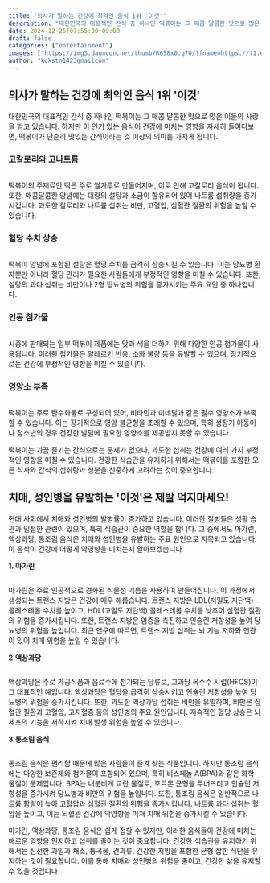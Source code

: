```yaml
---
title: "의사가 말하는 건강에 최악인 음식 1위 '이것'"
description: "대한민국의 대표적인 간식 중 하나인 떡볶이는 그 매콤 달콤한 맛으로 많은 이들의 사랑을 받고 있습니다. 하지만 이 인기 있는 음식이 건강에 미치는 영향을 자세히 들여다보면, 떡볶이가 단순히 맛있는 간식이라는 것 이상의 의미를 가지게 됩니다."
date: 2024-12-25T07:55:00+09:00
draft: false
categories: ["entertainment"]
images: ["https://img3.daumcdn.net/thumb/R658x0.q70/?fname=https://t1.daumcdn.net/news/202412/06/happiness/20241206122919398owdq.jpg", "https://img3.daumcdn.net/thumb/R658x0.q70/?fname=https://t1.daumcdn.net/news/202412/06/happiness/20241206122919623hsiv.jpg", "https://img3.daumcdn.net/thumb/R658x0.q70/?fname=https://t1.daumcdn.net/news/202412/06/happiness/20241206122919204nuav.jpg", "https://img4.daumcdn.net/thumb/R658x0.q70/?fname=https://t1.daumcdn.net/news/202412/06/happiness/20241206122919830eudv.jpg", "https://img3.daumcdn.net/thumb/R658x0.q70/?fname=https://t1.daumcdn.net/news/202412/05/happiness/20241205142016964wptw.webp"]
author: "kgkstn1423gmailcom"
---
```


<h2 >의사가 말하는 건강에 최악인 음식 1위 '이것'</h2> <p>대한민국의 대표적인 간식 중 하나인 떡볶이는 그 매콤 달콤한 맛으로 많은 이들의 사랑을 받고 있습니다. 하지만 이 인기 있는 음식이 건강에 미치는 영향을 자세히 들여다보면, 떡볶이가 단순히 맛있는 간식이라는 것 이상의 의미를 가지게 됩니다.</p> <h3 >고칼로리와 고나트륨</h3> <figure ><img src="https://img3.daumcdn.net/thumb/R658x0.q70/?fname=https://t1.daumcdn.net/news/202412/06/happiness/20241206122919398owdq.jpg" alt=""/></figure> <p>떡볶이의 주재료인 떡은 주로 쌀가루로 만들어지며, 이로 인해 고칼로리 음식이 됩니다. 또한, 매콤달콤한 양념에는 대량의 설탕과 소금이 함유되어 있어 나트륨 섭취량을 증가시킵니다. 과도한 칼로리와 나트륨 섭취는 비만, 고혈압, 심혈관 질환의 위험을 높일 수 있습니다.</p> <h3 >혈당 수치 상승</h3> <figure ><img src="https://img3.daumcdn.net/thumb/R658x0.q70/?fname=https://t1.daumcdn.net/news/202412/06/happiness/20241206122919623hsiv.jpg" alt=""/></figure> <p>떡볶이 양념에 포함된 설탕은 혈당 수치를 급격히 상승시킬 수 있습니다. 이는 당뇨병 환자뿐만 아니라 혈당 관리가 필요한 사람들에게 부정적인 영향을 미칠 수 있습니다. 또한, 설탕의 과다 섭취는 비만이나 2형 당뇨병의 위험을 증가시키는 주요 요인 중 하나입니다.</p> <h3 >인공 첨가물</h3> <figure ><img src="https://img3.daumcdn.net/thumb/R658x0.q70/?fname=https://t1.daumcdn.net/news/202412/06/happiness/20241206122919204nuav.jpg" alt=""/></figure> <p>시중에 판매되는 일부 떡볶이 제품에는 맛과 색을 더하기 위해 다양한 인공 첨가물이 사용됩니다. 이러한 첨가물은 알레르기 반응, 소화 불량 등을 유발할 수 있으며, 장기적으로는 건강에 부정적인 영향을 미칠 수 있습니다.</p> <h3 >영양소 부족</h3> <figure ><img src="https://img4.daumcdn.net/thumb/R658x0.q70/?fname=https://t1.daumcdn.net/news/202412/06/happiness/20241206122919830eudv.jpg" alt=""/></figure> <p>떡볶이는 주로 탄수화물로 구성되어 있어, 비타민과 미네랄과 같은 필수 영양소가 부족할 수 있습니다. 이는 장기적으로 영양 불균형을 초래할 수 있으며, 특히 성장기 아동이나 청소년의 경우 건강한 발달에 필요한 영양소를 제공받지 못할 수 있습니다.</p> <p>떡볶이는 가끔 즐기는 간식으로는 문제가 없으나, 과도한 섭취는 건강에 여러 가지 부정적인 영향을 미칠 수 있습니다. 건강한 식습관을 유지하기 위해서는 떡볶이를 포함한 모든 식사와 간식의 섭취량과 성분을 신중하게 고려하는 것이 중요합니다.</p> <h2 >치매, 성인병을 유발하는 '이것'은 제발 먹지마세요!</h2> <p>현대 사회에서 치매와 성인병의 발병률이 증가하고 있습니다. 이러한 질병들은 생활 습관과 밀접한 관련이 있으며, 특히 식습관이 중요한 역할을 합니다. 그 중에서도 마가린, 액상과당, 통조림 음식은 치매와 성인병을 유발하는 주요 원인으로 지목되고 있습니다. 이 음식이 건강에 어떻게 악영향을 미치는지 알아보겠습니다.</p> <p><strong>1. 마가린</strong></p> <figure ><img src="https://img3.daumcdn.net/thumb/R658x0.q70/?fname=https://t1.daumcdn.net/news/202412/05/happiness/20241205142016964wptw.webp" alt=""/></figure> <p>마가린은 주로 인공적으로 경화된 식물성 기름을 사용하여 만들어집니다. 이 과정에서 생성되는 트랜스 지방은 건강에 매우 해롭습니다. 트랜스 지방은 LDL(저밀도 지단백) 콜레스테롤 수치를 높이고, HDL(고밀도 지단백) 콜레스테롤 수치를 낮추어 심혈관 질환의 위험을 증가시킵니다. 또한, 트랜스 지방은 염증을 촉진하고 인슐린 저항성을 높여 당뇨병의 위험을 높입니다. 최근 연구에 따르면, 트랜스 지방 섭취는 뇌 기능 저하와 연관이 있어 치매 위험을 높일 수 있습니다.</p> <p><strong>2.액상과당</strong></p> <figure ><img src="https://img3.daumcdn.net/thumb/R658x0.q70/?fname=https://t1.daumcdn.net/news/202412/05/happiness/20241205142017228smud.jpg" alt=""/></figure> <p>액상과당은 주로 가공식품과 음료수에 첨가되는 당류로, 고과당 옥수수 시럽(HFCS)이 그 대표적인 예입니다. 액상과당은 혈당을 급격히 상승시키고 인슐린 저항성을 높여 당뇨병의 위험을 증가시킵니다. 또한, 과도한 액상과당 섭취는 비만을 유발하며, 비만은 심혈관 질환과 고혈압, 고지혈증 등의 성인병의 주요 원인입니다. 지속적인 혈당 상승은 뇌세포의 기능을 저하시켜 치매 발생 위험을 높일 수 있습니다.</p> <p><strong>3.통조림 음식</strong></p> <figure ><img src="https://img2.daumcdn.net/thumb/R658x0.q70/?fname=https://t1.daumcdn.net/news/202412/05/happiness/20241205142017397rwjv.webp" alt=""/></figure> <p>통조림 음식은 편리함 때문에 많은 사람들이 즐겨 찾는 식품입니다. 하지만 통조림 음식에는 다양한 보존제와 첨가물이 포함되어 있으며, 특히 비스페놀 A(BPA)와 같은 화학 물질이 문제입니다. BPA는 내분비계 교란 물질로, 호르몬 균형을 무너뜨리고 인슐린 저항성을 증가시켜 당뇨병과 비만의 위험을 높입니다. 또한, 통조림 음식은 일반적으로 나트륨 함량이 높아 고혈압과 심혈관 질환의 위험을 증가시킵니다. 나트륨 과다 섭취는 혈압을 높이고, 이는 뇌혈관 건강에 악영향을 미쳐 치매 위험을 증가시킬 수 있습니다.</p> <p>마가린, 액상과당, 통조림 음식은 쉽게 접할 수 있지만, 이러한 음식들이 건강에 미치는 해로운 영향을 인지하고 섭취를 줄이는 것이 중요합니다. 건강한 식습관을 유지하기 위해서는 신선한 과일과 채소, 통곡물, 견과류, 건강한 지방을 포함한 균형 잡힌 식단을 유지하는 것이 필요합니다. 이를 통해 치매와 성인병의 위험을 줄이고, 건강한 삶을 유지할 수 있을 것입니다.</p>